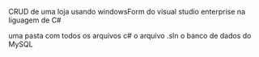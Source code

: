 CRUD de uma loja usando windowsForm do visual studio enterprise na liguagem de C#

uma pasta com todos os arquivos c#
o arquivo .sln
o banco de dados do MySQL
